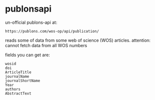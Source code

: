 # publonsapi
un-official publons-api at:
```
https://publons.com/wos-op/api/publication/
```
reads some of data from some web of science (WOS) articles.
attention: cannot fetch data from all WOS numbers

fields you can get are:

```
wosid
doi
ArticleTitle
journalName
journalShortName
Year
authors
AbstractText

```

